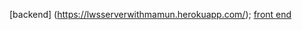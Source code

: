 [backend] (https://lwsserverwithmamun.herokuapp.com/);
[front end ](https://rtkfrontend-video.netlify.app/)
